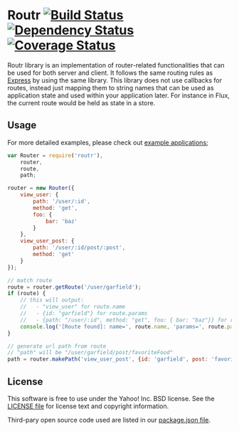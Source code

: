 # Routr [![Build Status](https://travis-ci.org/yahoo/routr.svg?branch=master)](https://travis-ci.org/yahoo/routr) [![Dependency Status](https://david-dm.org/yahoo/routr.svg)](https://david-dm.org/yahoo/routr) [![Coverage Status](https://coveralls.io/repos/yahoo/routr/badge.png?branch=master)](https://coveralls.io/r/yahoo/routr?branch=master)


Routr library is an implementation of router-related functionalities that can be used for both server and client. It follows the same routing rules as [Express](http://expressjs.com/) by using the same library. This library does not use callbacks for routes, instead just mapping them to string names that can be used as application state and used within your application later. For instance in Flux, the current route would be held as state in a store.

## Usage

For more detailed examples, please check out [example applications](https://github.com/yahoo/routr/tree/master/examples);

```javascript
var Router = require('routr'),
    router,
    route,
    path;

router = new Router({
    view_user: {
        path: '/user/:id',
        method: 'get',
        foo: {
            bar: 'baz'
        }
    },
    view_user_post: {
        path: '/user/:id/post/:post',
        method: 'get'
    }
});

// match route
route = router.getRoute('/user/garfield');
if (route) {
    // this will output:
    //   - "view_user" for route.name
    //   - {id: "garfield"} for route.params
    //   - {path: "/user/:id", method: "get", foo: { bar: "baz"}} for route.config
    console.log('[Route found]: name=', route.name, 'params=', route.params, 'config=', route.config);
}

// generate url path from route
// "path" will be "/user/garfield/post/favoriteFood"
path = router.makePath('view_user_post', {id: 'garfield', post: 'favoriteFood'});

```

## License

This software is free to use under the Yahoo! Inc. BSD license.
See the [LICENSE file][] for license text and copyright information.

[LICENSE file]: https://github.com/yahoo/routr/blob/master/LICENSE.md

Third-pary open source code used are listed in our [package.json file]( https://github.com/yahoo/routr/blob/master/package.json).

